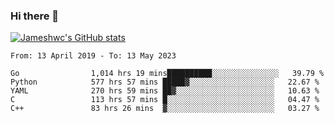 ### Hi there 👋

[![Jameshwc's GitHub stats](https://github-readme-stats.vercel.app/api?username=jameshwc)](https://github.com/anuraghazra/github-readme-stats)

<!--START_SECTION:waka-->

```text
From: 13 April 2019 - To: 13 May 2023

Go                1,014 hrs 19 mins██████████░░░░░░░░░░░░░░░   39.79 %
Python            577 hrs 57 mins █████▓░░░░░░░░░░░░░░░░░░░   22.67 %
YAML              270 hrs 59 mins ██▓░░░░░░░░░░░░░░░░░░░░░░   10.63 %
C                 113 hrs 57 mins █░░░░░░░░░░░░░░░░░░░░░░░░   04.47 %
C++               83 hrs 26 mins  ▓░░░░░░░░░░░░░░░░░░░░░░░░   03.27 %
```

<!--END_SECTION:waka-->